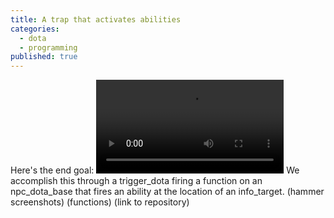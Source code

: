 ```yaml
---
title: A trap that activates abilities
categories: 
  - dota
  - programming
published: true
---
```


Here's the end goal:
<video src="assets/arrow_trap_demo.webm" autoplay loop>
</video>
We accomplish this through a trigger_dota firing a function on an npc_dota_base that fires an ability at the location of an info_target.
(hammer screenshots)
(functions)
(link to repository)
